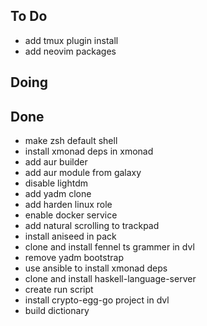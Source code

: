 ## To Do

- add tmux plugin install
- add neovim packages

## Doing


## Done

- make zsh default shell
- install xmonad deps in xmonad
- add aur builder
- add aur module from galaxy
- disable lightdm
- add yadm clone
- add harden linux role
- enable docker service
- add natural scrolling to trackpad
- install aniseed in pack
- clone  and install fennel ts grammer in dvl
- remove yadm bootstrap
- use ansible to install xmonad deps
- clone and install haskell-language-server
- create run script
- install crypto-egg-go project in dvl
- build dictionary

